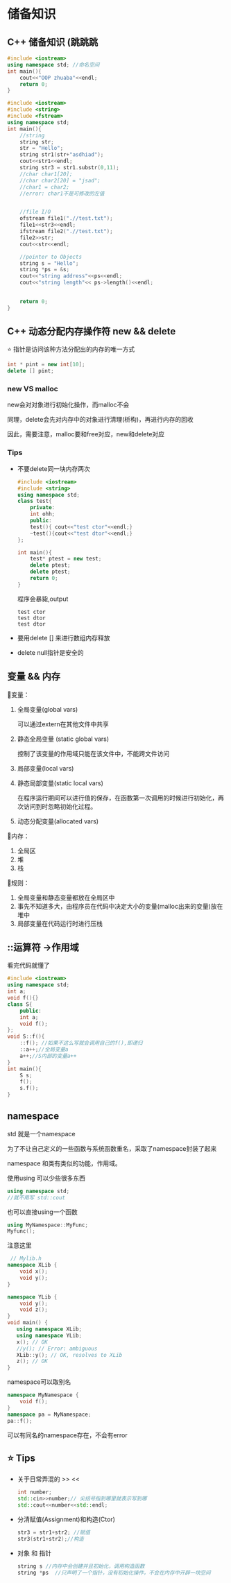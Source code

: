 # 储备知识



## C++ 储备知识 (跳跳跳

``` cpp
#include <iostream>
using namespace std; //命名空间
int main(){
    cout<<"OOP zhuaba"<<endl;
    return 0;
}
```



``` cpp
#include <iostream>
#include <string>
#include <fstream>
using namespace std;
int main(){
    //string
    string str;
    str = "Hello";
    string str1(str+"asdhiad");
    cout<<str1<<endl;
    string str3 = str1.substr(0,11);
    //char char1[20];
    //char char2[20] = "jsad";
    //char1 = char2;
    //error: char1不是可修改的左值


    //file I/O
    ofstream file1(".//test.txt");
    file1<<str3<<endl;
    ifstream file2(".//test.txt");
    file2>>str;
    cout<<str<<endl;

    //pointer to Objects
    string s = "Hello";
    string *ps = &s;
    cout<<"string address"<<ps<<endl;
    cout<<"string length"<< ps->length()<<endl;

    
    return 0;
}
```

## C++ 动态分配内存操作符 new && delete

:star: 指针是访问该种方法分配出的内存的唯一方式

``` cpp
int * pint = new int[10];
delete [] pint;
```

### new VS malloc

new会对对象进行初始化操作，而malloc不会

同理，delete会先对内存中的对象进行清理(析构)，再进行内存的回收

因此，需要注意，malloc要和free对应，new和delete对应



### Tips

- 不要delete同一块内存两次

  ``` cpp
  #include <iostream>
  #include <string>
  using namespace std;
  class test{
      private:
      int ohh;
      public:
      test(){ cout<<"test ctor"<<endl;}
      ~test(){cout<<"test dtor"<<endl;}
  };
  
  int main(){
      test* ptest = new test;
      delete ptest;
      delete ptest;
      return 0;
  }
  ```

  程序会暴毙,output

  ```
  test ctor
  test dtor
  test dtor
  ```

- 要用delete [] 来进行数组内存释放

- delete null指针是安全的

## 变量 && 内存

:facepunch:变量：

1. 全局变量(global vars)

   可以通过extern在其他文件中共享

2. 静态全局变量 (static global vars)

   控制了该变量的作用域只能在该文件中，不能跨文件访问

3. 局部变量(local vars)

4. 静态局部变量(static local vars)

   在程序运行期间可以进行值的保存，在函数第一次调用的时候进行初始化，再次访问到时忽略初始化过程。

5. 动态分配变量(allocated vars)

:facepunch:内存：

1. 全局区
2. 堆
3. 栈

:facepunch:规则：

1. 全局变量和静态变量都放在全局区中 
2. 事先不知道多大，由程序员在代码中决定大小的变量(malloc出来的变量)放在堆中
3. 局部变量在代码运行时进行压栈



## ::运算符  ->作用域

看完代码就懂了

``` cpp
#include <iostream>
using namespace std;
int a;
void f(){}
class S{
    public:
    int a;
    void f();
};
void S::f(){
    ::f(); //如果不这么写就会调用自己的f(),即递归
    ::a++;//全局变量a
    a++;//S内部的变量a++
}
int main(){
    S s;
    f();
    s.f();
}
```



## namespace

std 就是一个namespace

为了不让自己定义的一些函数与系统函数重名，采取了namespace封装了起来

namespace 和类有类似的功能，作用域。

使用using 可以少些很多东西

``` cpp
using namespace std;
//就不用写 std::cout
```

也可以直接using一个函数

```cpp
using MyNamespace::MyFunc;
Myfunc();
```

注意这里

``` cpp
 // Mylib.h 
namespace XLib { 
    void x(); 
    void y(); 
} 

namespace YLib { 
    void y(); 
    void z(); 
}
void main() { 
   using namespace XLib; 
   using namespace YLib; 
   x(); // OK 
   //y(); // Error: ambiguous 
   XLib::y(); // OK, resolves to XLib 
   z(); // OK 
}
```

namespace可以取别名

``` cpp
namespace MyNamespace { 
    void f(); 
} 
namespace pa = MyNamespace; 
pa::f();
```

可以有同名的namespace存在，不会有error

## :star: Tips

- 关于日常弄混的 >>  <<

    ``` cpp
    int number;
    std::cin>>number;// 尖括号指到哪里就表示写到哪
    std::cout<<number<<std::endl;
    ```
    
- 分清赋值(Assignment)和构造(Ctor)

    ``` cpp
    str3 = str1+str2; //赋值
    str3(str1+str2);//构造
    ```

- 对象 和 指针

    ``` cpp
    string s //内存中会创建并且初始化，调用构造函数
    string *ps  //只声明了一个指针，没有初始化操作，不会在内存中开辟一块空间
    ```

